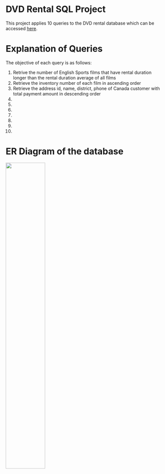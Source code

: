 # DVD Rental SQL Project
This project applies 10 queries to the DVD rental database which can be accessed <a href ="https://www.postgresqltutorial.com/postgresql-getting-started/postgresql-sample-database/">here</a>.

# Explanation of Queries
The objective of each query is as follows:
<ol>
  <li>Retrive the number of English Sports films that have rental duration longer than 
the rental duration average of all films</li>
  <li>Retrieve the inventory number of each film in ascending order</li>
  <li>Retrieve the address id, name, district, phone of Canada customer with total payment amount in descending order</li>
  <li></li>
  <li></li>
  <li></li>
  <li></li>
  <li></li>
  <li></li>
  <li></li>
</ol>

# ER Diagram of the database
<img src ="https://github.com/MabelChan2023/DVD-Rental-SQL/assets/141039280/9210009d-3e13-47ec-8421-f4ff3fa3a863" width="50%" height="50%">
